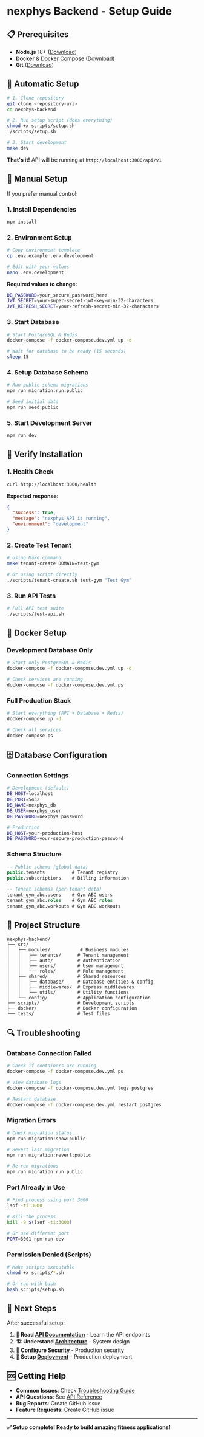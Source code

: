 # nexphys Backend - Setup Guide

## 📋 Prerequisites

- **Node.js** 18+ ([Download](https://nodejs.org/))
- **Docker** & Docker Compose ([Download](https://www.docker.com/))
- **Git** ([Download](https://git-scm.com/))

## 🚀 Automatic Setup

```bash
# 1. Clone repository
git clone <repository-url>
cd nexphys-backend

# 2. Run setup script (does everything)
chmod +x scripts/setup.sh
./scripts/setup.sh

# 3. Start development
make dev
```

**That's it!** API will be running at `http://localhost:3000/api/v1`

## 🔧 Manual Setup

If you prefer manual control:

### 1. Install Dependencies
```bash
npm install
```

### 2. Environment Setup
```bash
# Copy environment template
cp .env.example .env.development

# Edit with your values
nano .env.development
```

**Required values to change:**
```bash
DB_PASSWORD=your_secure_password_here
JWT_SECRET=your-super-secret-jwt-key-min-32-characters
JWT_REFRESH_SECRET=your-refresh-secret-min-32-characters
```

### 3. Start Database
```bash
# Start PostgreSQL & Redis
docker-compose -f docker-compose.dev.yml up -d

# Wait for database to be ready (15 seconds)
sleep 15
```

### 4. Setup Database Schema
```bash
# Run public schema migrations
npm run migration:run:public

# Seed initial data
npm run seed:public
```

### 5. Start Development Server
```bash
npm run dev
```

## 🧪 Verify Installation

### 1. Health Check
```bash
curl http://localhost:3000/health
```

**Expected response:**
```json
{
  "success": true,
  "message": "nexphys API is running",
  "environment": "development"
}
```

### 2. Create Test Tenant
```bash
# Using Make command
make tenant-create DOMAIN=test-gym

# Or using script directly
./scripts/tenant-create.sh test-gym "Test Gym"
```

### 3. Run API Tests
```bash
# Full API test suite
./scripts/test-api.sh
```

## 🐳 Docker Setup

### Development Database Only
```bash
# Start only PostgreSQL & Redis
docker-compose -f docker-compose.dev.yml up -d

# Check services are running
docker-compose -f docker-compose.dev.yml ps
```

### Full Production Stack
```bash
# Start everything (API + Database + Redis)
docker-compose up -d

# Check all services
docker-compose ps
```

## 🗄️ Database Configuration

### Connection Settings
```bash
# Development (default)
DB_HOST=localhost
DB_PORT=5432
DB_NAME=nexphys_db
DB_USER=nexphys_user
DB_PASSWORD=nexphys_password

# Production
DB_HOST=your-production-host
DB_PASSWORD=your-secure-production-password
```

### Schema Structure
```sql
-- Public schema (global data)
public.tenants          # Tenant registry
public.subscriptions    # Billing information

-- Tenant schemas (per-tenant data)
tenant_gym_abc.users    # Gym ABC users
tenant_gym_abc.roles    # Gym ABC roles
tenant_gym_abc.workouts # Gym ABC workouts
```

## 📁 Project Structure

```
nexphys-backend/
├── src/
│   ├── modules/           # Business modules
│   │   ├── tenants/      # Tenant management
│   │   ├── auth/         # Authentication
│   │   ├── users/        # User management
│   │   └── roles/        # Role management
│   ├── shared/           # Shared resources
│   │   ├── database/     # Database entities & config
│   │   ├── middlewares/  # Express middlewares
│   │   └── utils/        # Utility functions
│   └── config/           # Application configuration
├── scripts/              # Development scripts
├── docker/               # Docker configuration
└── tests/                # Test files
```

## 🔍 Troubleshooting

### Database Connection Failed
```bash
# Check if containers are running
docker-compose -f docker-compose.dev.yml ps

# View database logs
docker-compose -f docker-compose.dev.yml logs postgres

# Restart database
docker-compose -f docker-compose.dev.yml restart postgres
```

### Migration Errors
```bash
# Check migration status
npm run migration:show:public

# Revert last migration
npm run migration:revert:public

# Re-run migrations
npm run migration:run:public
```

### Port Already in Use
```bash
# Find process using port 3000
lsof -ti:3000

# Kill the process
kill -9 $(lsof -ti:3000)

# Or use different port
PORT=3001 npm run dev
```

### Permission Denied (Scripts)
```bash
# Make scripts executable
chmod +x scripts/*.sh

# Or run with bash
bash scripts/setup.sh
```

## 🎯 Next Steps

After successful setup:

1. **📖 Read [API Documentation](API.md)** - Learn the API endpoints
2. **🏗️ Understand [Architecture](ARCHITECTURE.md)** - System design
3. **🔐 Configure [Security](SECURITY.md)** - Production security
4. **🚀 Setup [Deployment](DEPLOYMENT.md)** - Production deployment

## 🆘 Getting Help

- **Common Issues**: Check [Troubleshooting Guide](TROUBLESHOOTING.md)
- **API Questions**: See [API Reference](API.md)
- **Bug Reports**: Create GitHub issue
- **Feature Requests**: Create GitHub issue

---

**✅ Setup complete! Ready to build amazing fitness applications!**